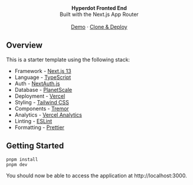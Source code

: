 
<div align="center"><strong>Hyperdot Fronted End</strong></div>
<div align="center">Built with the Next.js App Router</div>
<br />
<div align="center">
<a href="#">Demo</a>
<span> · </span>
<a href=#">Clone & Deploy</a>
<span>
</div>

## Overview

This is a starter template using the following stack:

- Framework - [Next.js 13](https://nextjs.org/13)
- Language - [TypeScript](https://www.typescriptlang.org)
- Auth - [NextAuth.js](https://next-auth.js.org)
- Database - [PlanetScale](https://planetscale.com)
- Deployment - [Vercel](https://vercel.com/docs/concepts/next.js/overview)
- Styling - [Tailwind CSS](https://tailwindcss.com)
- Components - [Tremor](https://www.tremor.so)
- Analytics - [Vercel Analytics](https://vercel.com/analytics)
- Linting - [ESLint](https://eslint.org)
- Formatting - [Prettier](https://prettier.io)

## Getting Started

```
pnpm install
pnpm dev
```

You should now be able to access the application at http://localhost:3000.
